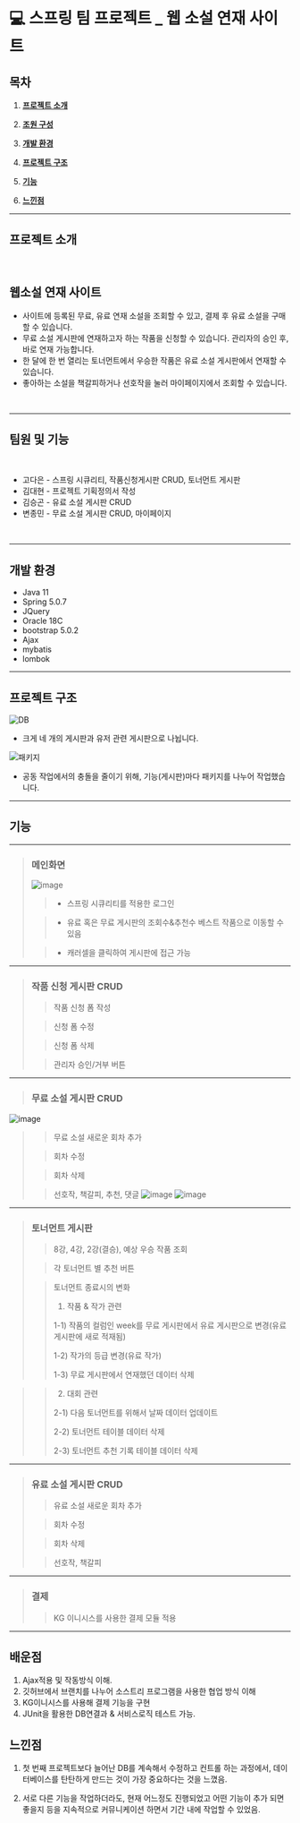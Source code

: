 # 💻 스프링 팀 프로젝트 _ 웹 소설 연재 사이트


<!---->
## 목차
1. [**프로젝트 소개**](#프로젝트-소개)

2. [**조원 구성**](#조원-구성)

3. [**개발 환경**](#개발-환경)

4. [**프로젝트 구조**](#프로젝트-구조)

5. [**기능**](#기능)

6. [**느낀점**](#느낀점)
___


## 프로젝트 소개

<br/>


## 웹소설 연재 사이트
* 사이트에 등록된 무료, 유료 연재 소설을 조회할 수 있고, 결제 후 유료 소설을 구매할 수 있습니다.
* 무료 소설 게시판에 연재하고자 하는 작품을 신청할 수 있습니다. 관리자의 승인 후, 바로 연재 가능합니다.
* 한 달에 한 번 열리는 토너먼트에서 우승한 작품은 유료 소설 게시판에서 연재할 수 있습니다.
* 좋아하는 소설을 책갈피하거나 선호작을 눌러 마이페이지에서 조회할 수 있습니다.

<br/>

---

## 팀원 및 기능 

<br/>

* 고다은 - 스프링 시큐리티, 작품신청게시판 CRUD, 토너먼트 게시판
* 김대현 - 프로젝트 기획정의서 작성
* 김승곤 - 유료 소설 게시판 CRUD
* 변종민 - 무료 소설 게시판 CRUD, 마이페이지


<br/>

---

## 개발 환경
* Java 11
* Spring 5.0.7
* JQuery
* Oracle 18C
* bootstrap 5.0.2
* Ajax
* mybatis
* lombok


---
## 프로젝트 구조
![DB](https://user-images.githubusercontent.com/93142964/174594846-81f828f4-5fe4-43a0-b07b-b81fe6b2fbfa.PNG)

- 크게 네 개의 게시판과 유저 관련 게시판으로 나뉩니다.

![패키지](https://user-images.githubusercontent.com/93142964/174595236-2d3d544b-f2e7-4e93-b777-2c8aed42a357.png)

- 공동 작업에서의 충돌을 줄이기 위해, 기능(게시판)마다 패키지를 나누어 작업했습니다.



---

## 기능

---
> ### 메인화면
>![image](https://user-images.githubusercontent.com/93142964/174597723-58b4338b-f69a-48a2-9e3c-49401e4b330b.png)
>> * 스프링 시큐리티를 적용한 로그인
>> 
>
>> * 유료 혹은 무료 게시판의 조회수&추천수 베스트 작품으로 이동할 수 있음
>> 
>
>> * 캐러셀을 클릭하여 게시판에 접근 가능

---
> ### 작품 신청 게시판 CRUD
>> 작품 신청 폼 작성
>> 
>
>> 신청 폼 수정
>> 
>
>> 신청 폼 삭제
>>
>
>> 관리자 승인/거부 버튼
>> 
>


---
> ### 무료 소설 게시판 CRUD
![image](https://user-images.githubusercontent.com/93142964/174599313-cbecd894-e453-45dd-a416-6fc741fb1a06.png)

>> 무료 소설 새로운 회차 추가   
>> 
>
>> 회차 수정
>> 
>
>> 회차 삭제
>>
>
>> 선호작, 책갈피, 추천, 댓글
![image](https://user-images.githubusercontent.com/93142964/174599431-eb9e3109-622e-4990-a729-7c0d0c1ad198.png)
![image](https://user-images.githubusercontent.com/93142964/174599510-080687d0-2fc3-44bb-96d5-799018f0aaf9.png)



---
> ### 토너먼트 게시판
>> 8강, 4강, 2강(결승), 예상 우승 작품 조회
>> 
>
>> 각 토너먼트 별 추천 버튼
>> 
>
>> 토너먼트 종료시의 변화
>> 1. 작품 & 작가 관련
>> 
>> 1-1) 작품의 컬럼인 week를 무료 게시판에서 유료 게시판으로 변경(유료 게시판에 새로 적재됨)
>> 
>> 1-2) 작가의 등급 변경(유료 작가)
>> 
>> 1-3) 무료 게시판에서 연재했던 데이터 삭제


>> 2. 대회 관련
>> 
>> 2-1) 다음 토너먼트를 위해서 날짜 데이터 업데이트
>> 
>> 2-2) 토너먼트 테이블 데이터 삭제
>> 
>> 2-3) 토너먼트 추천 기록 테이블 데이터 삭제
> 
---
> ### 유료 소설 게시판 CRUD
>> 유료 소설 새로운 회차 추가   
>> 
>
>> 회차 수정
>> 
>
>> 회차 삭제
>>
>
>> 선호작, 책갈피


---
> ### 결제
>> KG 이니시스를 사용한 결제 모듈 적용  
>

---
## 배운점

1. Ajax적용 및 작동방식 이해.
2. 깃허브에서 브랜치를 나누어 소스트리 프로그램을 사용한 협업 방식 이해
3. KG이니시스를 사용해 결제 기능을 구현
4. JUnit을 활용한 DB연결과 & 서비스로직 테스트 가능.


## 느낀점

1. 첫 번째 프로젝트보다 늘어난 DB를 계속해서 수정하고 컨트롤 하는 과정에서, 데이터베이스를 탄탄하게 만드는 것이 가장 중요하다는 것을 느꼈음.

2. 서로 다른 기능을 작업하더라도, 현재 어느정도 진행되었고 어떤 기능이 추가 되면 좋을지 등을 지속적으로 커뮤니케이션 하면서 기간 내에 작업할 수 있었음.
